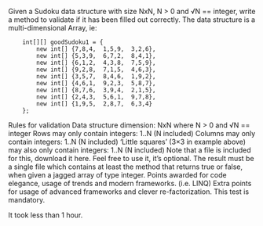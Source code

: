 Given a Sudoku data structure with size NxN, N > 0 and √N == integer, write a method to validate if it has been filled out correctly. The data structure is a multi-dimensional Array, ie:

        int[][] goodSudoku1 = {
            new int[] {7,8,4,  1,5,9,  3,2,6},
            new int[] {5,3,9,  6,7,2,  8,4,1},
            new int[] {6,1,2,  4,3,8,  7,5,9},
            new int[] {9,2,8,  7,1,5,  4,6,3},
            new int[] {3,5,7,  8,4,6,  1,9,2},
            new int[] {4,6,1,  9,2,3,  5,8,7},
            new int[] {8,7,6,  3,9,4,  2,1,5},
            new int[] {2,4,3,  5,6,1,  9,7,8},
            new int[] {1,9,5,  2,8,7,  6,3,4}
        };
Rules for validation Data structure dimension: NxN where N > 0 and √N == integer Rows may only contain integers: 1..N (N included) Columns may only contain integers: 1..N (N included) ‘Little squares’ (3×3 in example above) may also only contain integers: 1..N (N included) Note that a file is included for this, download it here. Feel free to use it, it’s optional. The result must be a single file which contains at least the method that returns true or false, when given a jagged array of type integer. Points awarded for code elegance, usage of trends and modern frameworks. (i.e. LINQ) Extra points for usage of advanced frameworks and clever re-factorization. This test is mandatory.

It took less than 1 hour.
